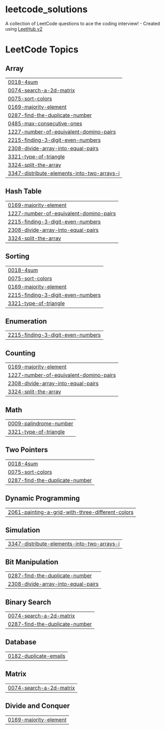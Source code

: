# leetcode_solutions
A collection of LeetCode questions to ace the coding interview! - Created using [LeetHub v2](https://github.com/arunbhardwaj/LeetHub-2.0)

<!---LeetCode Topics Start-->
# LeetCode Topics
## Array
|  |
| ------- |
| [0018-4sum](https://github.com/sangeetanandanvishal04/leetcode_solutions/tree/master/0018-4sum) |
| [0074-search-a-2d-matrix](https://github.com/sangeetanandanvishal04/leetcode_solutions/tree/master/0074-search-a-2d-matrix) |
| [0075-sort-colors](https://github.com/sangeetanandanvishal04/leetcode_solutions/tree/master/0075-sort-colors) |
| [0169-majority-element](https://github.com/sangeetanandanvishal04/leetcode_solutions/tree/master/0169-majority-element) |
| [0287-find-the-duplicate-number](https://github.com/sangeetanandanvishal04/leetcode_solutions/tree/master/0287-find-the-duplicate-number) |
| [0485-max-consecutive-ones](https://github.com/sangeetanandanvishal04/leetcode_solutions/tree/master/0485-max-consecutive-ones) |
| [1227-number-of-equivalent-domino-pairs](https://github.com/sangeetanandanvishal04/leetcode_solutions/tree/master/1227-number-of-equivalent-domino-pairs) |
| [2215-finding-3-digit-even-numbers](https://github.com/sangeetanandanvishal04/leetcode_solutions/tree/master/2215-finding-3-digit-even-numbers) |
| [2308-divide-array-into-equal-pairs](https://github.com/sangeetanandanvishal04/leetcode_solutions/tree/master/2308-divide-array-into-equal-pairs) |
| [3321-type-of-triangle](https://github.com/sangeetanandanvishal04/leetcode_solutions/tree/master/3321-type-of-triangle) |
| [3324-split-the-array](https://github.com/sangeetanandanvishal04/leetcode_solutions/tree/master/3324-split-the-array) |
| [3347-distribute-elements-into-two-arrays-i](https://github.com/sangeetanandanvishal04/leetcode_solutions/tree/master/3347-distribute-elements-into-two-arrays-i) |
## Hash Table
|  |
| ------- |
| [0169-majority-element](https://github.com/sangeetanandanvishal04/leetcode_solutions/tree/master/0169-majority-element) |
| [1227-number-of-equivalent-domino-pairs](https://github.com/sangeetanandanvishal04/leetcode_solutions/tree/master/1227-number-of-equivalent-domino-pairs) |
| [2215-finding-3-digit-even-numbers](https://github.com/sangeetanandanvishal04/leetcode_solutions/tree/master/2215-finding-3-digit-even-numbers) |
| [2308-divide-array-into-equal-pairs](https://github.com/sangeetanandanvishal04/leetcode_solutions/tree/master/2308-divide-array-into-equal-pairs) |
| [3324-split-the-array](https://github.com/sangeetanandanvishal04/leetcode_solutions/tree/master/3324-split-the-array) |
## Sorting
|  |
| ------- |
| [0018-4sum](https://github.com/sangeetanandanvishal04/leetcode_solutions/tree/master/0018-4sum) |
| [0075-sort-colors](https://github.com/sangeetanandanvishal04/leetcode_solutions/tree/master/0075-sort-colors) |
| [0169-majority-element](https://github.com/sangeetanandanvishal04/leetcode_solutions/tree/master/0169-majority-element) |
| [2215-finding-3-digit-even-numbers](https://github.com/sangeetanandanvishal04/leetcode_solutions/tree/master/2215-finding-3-digit-even-numbers) |
| [3321-type-of-triangle](https://github.com/sangeetanandanvishal04/leetcode_solutions/tree/master/3321-type-of-triangle) |
## Enumeration
|  |
| ------- |
| [2215-finding-3-digit-even-numbers](https://github.com/sangeetanandanvishal04/leetcode_solutions/tree/master/2215-finding-3-digit-even-numbers) |
## Counting
|  |
| ------- |
| [0169-majority-element](https://github.com/sangeetanandanvishal04/leetcode_solutions/tree/master/0169-majority-element) |
| [1227-number-of-equivalent-domino-pairs](https://github.com/sangeetanandanvishal04/leetcode_solutions/tree/master/1227-number-of-equivalent-domino-pairs) |
| [2308-divide-array-into-equal-pairs](https://github.com/sangeetanandanvishal04/leetcode_solutions/tree/master/2308-divide-array-into-equal-pairs) |
| [3324-split-the-array](https://github.com/sangeetanandanvishal04/leetcode_solutions/tree/master/3324-split-the-array) |
## Math
|  |
| ------- |
| [0009-palindrome-number](https://github.com/sangeetanandanvishal04/leetcode_solutions/tree/master/0009-palindrome-number) |
| [3321-type-of-triangle](https://github.com/sangeetanandanvishal04/leetcode_solutions/tree/master/3321-type-of-triangle) |
## Two Pointers
|  |
| ------- |
| [0018-4sum](https://github.com/sangeetanandanvishal04/leetcode_solutions/tree/master/0018-4sum) |
| [0075-sort-colors](https://github.com/sangeetanandanvishal04/leetcode_solutions/tree/master/0075-sort-colors) |
| [0287-find-the-duplicate-number](https://github.com/sangeetanandanvishal04/leetcode_solutions/tree/master/0287-find-the-duplicate-number) |
## Dynamic Programming
|  |
| ------- |
| [2061-painting-a-grid-with-three-different-colors](https://github.com/sangeetanandanvishal04/leetcode_solutions/tree/master/2061-painting-a-grid-with-three-different-colors) |
## Simulation
|  |
| ------- |
| [3347-distribute-elements-into-two-arrays-i](https://github.com/sangeetanandanvishal04/leetcode_solutions/tree/master/3347-distribute-elements-into-two-arrays-i) |
## Bit Manipulation
|  |
| ------- |
| [0287-find-the-duplicate-number](https://github.com/sangeetanandanvishal04/leetcode_solutions/tree/master/0287-find-the-duplicate-number) |
| [2308-divide-array-into-equal-pairs](https://github.com/sangeetanandanvishal04/leetcode_solutions/tree/master/2308-divide-array-into-equal-pairs) |
## Binary Search
|  |
| ------- |
| [0074-search-a-2d-matrix](https://github.com/sangeetanandanvishal04/leetcode_solutions/tree/master/0074-search-a-2d-matrix) |
| [0287-find-the-duplicate-number](https://github.com/sangeetanandanvishal04/leetcode_solutions/tree/master/0287-find-the-duplicate-number) |
## Database
|  |
| ------- |
| [0182-duplicate-emails](https://github.com/sangeetanandanvishal04/leetcode_solutions/tree/master/0182-duplicate-emails) |
## Matrix
|  |
| ------- |
| [0074-search-a-2d-matrix](https://github.com/sangeetanandanvishal04/leetcode_solutions/tree/master/0074-search-a-2d-matrix) |
## Divide and Conquer
|  |
| ------- |
| [0169-majority-element](https://github.com/sangeetanandanvishal04/leetcode_solutions/tree/master/0169-majority-element) |
<!---LeetCode Topics End-->